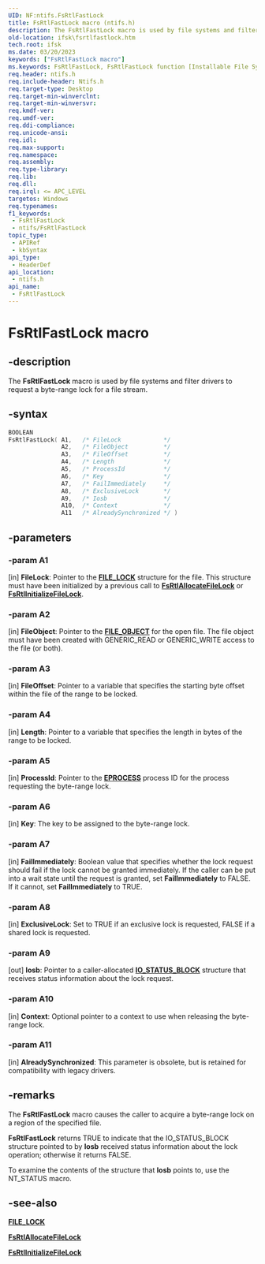 ```yaml
---
UID: NF:ntifs.FsRtlFastLock
title: FsRtlFastLock macro (ntifs.h)
description: The FsRtlFastLock macro is used by file systems and filter drivers to request a byte-range lock for a file stream.
old-location: ifsk\fsrtlfastlock.htm
tech.root: ifsk
ms.date: 03/20/2023
keywords: ["FsRtlFastLock macro"]
ms.keywords: FsRtlFastLock, FsRtlFastLock function [Installable File System Drivers], fsrtlref_c60db87b-ac5a-4c60-83f2-7381e0156806.xml, ifsk.fsrtlfastlock, ntifs/FsRtlFastLock
req.header: ntifs.h
req.include-header: Ntifs.h
req.target-type: Desktop
req.target-min-winverclnt: 
req.target-min-winversvr: 
req.kmdf-ver: 
req.umdf-ver: 
req.ddi-compliance: 
req.unicode-ansi: 
req.idl: 
req.max-support: 
req.namespace: 
req.assembly: 
req.type-library: 
req.lib: 
req.dll: 
req.irql: <= APC_LEVEL
targetos: Windows
req.typenames: 
f1_keywords:
 - FsRtlFastLock
 - ntifs/FsRtlFastLock
topic_type:
 - APIRef
 - kbSyntax
api_type:
 - HeaderDef
api_location:
 - ntifs.h
api_name:
 - FsRtlFastLock
---
```


# FsRtlFastLock macro

## -description

The **FsRtlFastLock** macro is used by file systems and filter drivers to request a byte-range lock for a file stream.

## -syntax

```cpp
BOOLEAN
FsRtlFastLock( A1,   /* FileLock            */
               A2,   /* FileObject          */
               A3,   /* FileOffset          */
               A4,   /* Length              */
               A5,   /* ProcessId           */
               A6,   /* Key                 */
               A7,   /* FailImmediately     */
               A8,   /* ExclusiveLock       */
               A9,   /* Iosb                */
               A10,  /* Context             */
               A11   /* AlreadySynchronized */ )
```

## -parameters

### -param A1

[in] **FileLock**: Pointer to the [**FILE_LOCK**](ns-ntifs-file_lock.md) structure for the file. This structure must have been initialized by a previous call to [**FsRtlAllocateFileLock**](nf-ntifs-_fsrtl_advanced_fcb_header-fsrtlallocatefilelock.md) or [**FsRtlInitializeFileLock**](nf-ntifs-_fsrtl_advanced_fcb_header-fsrtlinitializefilelock.md).

### -param A2

[in] **FileObject**: Pointer to the [**FILE_OBJECT**](../wdm/ns-wdm-_file_object.md) for the open file. The file object must have been created with GENERIC_READ or GENERIC_WRITE access to the file (or both).

### -param A3

[in] **FileOffset**: Pointer to a variable that specifies the starting byte offset within the file of the range to be locked.

### -param A4

[in] **Length**: Pointer to a variable that specifies the length in bytes of the range to be locked.

### -param A5

[in] **ProcessId**: Pointer to the [**EPROCESS**](/windows-hardware/drivers/kernel/eprocess) process ID for the process requesting the byte-range lock.

### -param A6

[in] **Key**: The key to be assigned to the byte-range lock.

### -param A7

[in] **FailImmediately**: Boolean value that specifies whether the lock request should fail if the lock cannot be granted immediately. If the caller can be put into a wait state until the request is granted, set **FailImmediately** to FALSE. If it cannot, set **FailImmediately** to TRUE.

### -param A8

[in] **ExclusiveLock**: Set to TRUE if an exclusive lock is requested, FALSE if a shared lock is requested.

### -param A9

[out] **Iosb**: Pointer to a caller-allocated [**IO_STATUS_BLOCK**](../wdm/ns-wdm-_io_status_block.md) structure that receives status information about the lock request.

### -param A10

[in] **Context**: Optional pointer to a context to use when releasing the byte-range lock.

### -param A11

[in] **AlreadySynchronized**: This parameter is obsolete, but is retained for compatibility with legacy drivers.

## -remarks

The **FsRtlFastLock** macro causes the caller to acquire a byte-range lock on a region of the specified file.

**FsRtlFastLock** returns TRUE to indicate that the IO_STATUS_BLOCK structure pointed to by **Iosb** received status information about the lock operation; otherwise it returns FALSE.

To examine the contents of the structure that **Iosb** points to, use the NT_STATUS macro.

## -see-also

[**FILE_LOCK**](ns-ntifs-file_lock.md)

[**FsRtlAllocateFileLock**](nf-ntifs-_fsrtl_advanced_fcb_header-fsrtlallocatefilelock.md)

[**FsRtlInitializeFileLock**](nf-ntifs-_fsrtl_advanced_fcb_header-fsrtlinitializefilelock.md)
